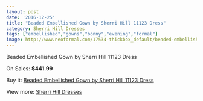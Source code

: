 ```yaml
---
layout: post
date: '2016-12-25'
title: "Beaded Embellished Gown by Sherri Hill 11123 Dress"
category: Sherri Hill Dresses
tags: ["embellished","gowns","bonny","evening","formal"]
image: http://www.neoformal.com/17534-thickbox_default/beaded-embellished-gown-by-sherri-hill-11123-dress.jpg
---
```

Beaded Embellished Gown by Sherri Hill 11123 Dress

On Sales: **$441.99**
<a href="https://www.neoformal.com/en/sherri-hill-dresses-2014/5724-beaded-embellished-gown-by-sherri-hill-11123-dress.html"><amp-img layout="responsive" width="600" height="600" src="//www.neoformal.com/17534-thickbox_default/beaded-embellished-gown-by-sherri-hill-11123-dress.jpg" alt="Beaded Embellished Gown by Sherri Hill 11123 Dress 0" /></a>
<a href="https://www.neoformal.com/en/sherri-hill-dresses-2014/5724-beaded-embellished-gown-by-sherri-hill-11123-dress.html"><amp-img layout="responsive" width="600" height="600" src="//www.neoformal.com/17537-thickbox_default/beaded-embellished-gown-by-sherri-hill-11123-dress.jpg" alt="Beaded Embellished Gown by Sherri Hill 11123 Dress 1" /></a>
<a href="https://www.neoformal.com/en/sherri-hill-dresses-2014/5724-beaded-embellished-gown-by-sherri-hill-11123-dress.html"><amp-img layout="responsive" width="600" height="600" src="//www.neoformal.com/17536-thickbox_default/beaded-embellished-gown-by-sherri-hill-11123-dress.jpg" alt="Beaded Embellished Gown by Sherri Hill 11123 Dress 2" /></a>
<a href="https://www.neoformal.com/en/sherri-hill-dresses-2014/5724-beaded-embellished-gown-by-sherri-hill-11123-dress.html"><amp-img layout="responsive" width="600" height="600" src="//www.neoformal.com/17535-thickbox_default/beaded-embellished-gown-by-sherri-hill-11123-dress.jpg" alt="Beaded Embellished Gown by Sherri Hill 11123 Dress 3" /></a>

Buy it: [Beaded Embellished Gown by Sherri Hill 11123 Dress](https://www.neoformal.com/en/sherri-hill-dresses-2014/5724-beaded-embellished-gown-by-sherri-hill-11123-dress.html "Beaded Embellished Gown by Sherri Hill 11123 Dress")

View more: [Sherri Hill Dresses](https://www.neoformal.com/en/73-sherri-hill-dresses-2014 "Sherri Hill Dresses")